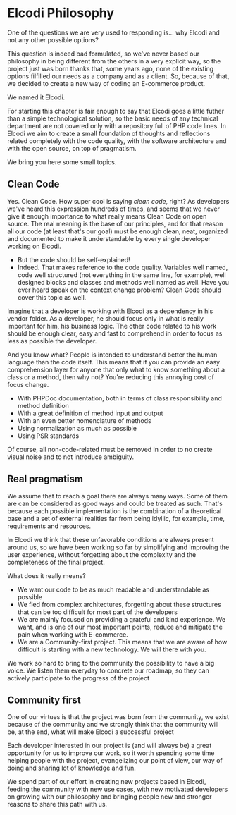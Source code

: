 # Elcodi Philosophy

One of the questions we are very used to responding is... why Elcodi and not any
other possible options?

This question is indeed bad formulated, so we've never based our philosophy in
being different from the others in a very explicit way, so the project just was
born thanks that, some years ago, none of the existing options filfilled our 
needs as a company and as a client. So, because of that, we decided to create a
new way of coding an E-commerce product.

We named it Elcodi.

For starting this chapter is fair enough to say that Elcodi goes a little futher
than a simple technological solution, so the basic needs of any technical
department are not covered only with a repository full of PHP code lines.
In Elcodi we aim to create a small foundation of thoughts and reflections
related completely with the code quality, with the software architecture and
with the open source, on top of pragmatism.

We bring you here some small topics.

## Clean Code

Yes. Clean Code. How super cool is saying *clean code*, right? As developers 
we've heard this expression hundreds of times, and seems that we never give it 
enough importance to what really means Clean Code on open source. The real 
meaning is the base of our principles, and for that reason all our code (at 
least that's our goal) must be enough clean, neat, organized and documented to
make it understandable by every single developer working on Elcodi.

- But the code should be self-explained!
- Indeed. That makes reference to the code quality. Variables well named, code
well structured (not everything in the same line, for example), well designed
blocks and classes and methods well named as well. Have you ever heard speak on
the context change problem? Clean Code should cover this topic as well.

Imagine that a developer is working with Elcodi as a dependency in his vendor
folder. As a developer, he should focus only in what is really important for
him, his business logic. The other code related to his work should be enough
clear, easy and fast to comprehend in order to focus as less as possible the
developer.

And you know what? People is intended to understand better the human language
than the code itself. This means that if you can provide an easy comprehension
layer for anyone that only what to know something about a class or a method,
then why not? You're reducing this annoying cost of focus change.

- With PHPDoc documentation, both in terms of class responsibility and method
definition
- With a great definition of method input and output
- With an even better nomenclature of methods
- Using normalization as much as possible
- Using PSR standards

Of course, all non-code-related must be removed in order to no create visual
noise and to not introduce ambiguity.

## Real pragmatism

We assume that to reach a goal there are always many ways. Some of them are can
be considered as good ways and could be treated as such. That's because each
possible implementation is the combination of a theoretical base and a set of
external realities far from being idyllic, for example, time, requirements and 
resources.

In Elcodi we think that these unfavorable conditions are always present around
us, so we have been working so far by simplifying and improving the user
experience, without forgetting about the complexity and the completeness of the
final project.

What does it really means?

- We want our code to be as much readable and understandable as possible
- We fled from complex architectures, forgetting about these structures that can
be too difficult for most part of the developers
- We are mainly focused on providing a grateful and kind experience. We want,
and is one of our most important points, reduce and mitigate the pain when
working with E-commerce.
- We are a Community-first project. This means that we are aware of how
difficult is starting with a new technology. We will there with you.

We work so hard to bring to the community the possibility to have a big voice.
We listen them everyday to concrete our roadmap, so they can actively
participate to the progress of the project

## Community first

One of our virtues is that the project was born from the community, we exist
because of the community and we strongly think that the community will be, at
the end, what will make Elcodi a successful project

Each developer interested in our project is (and will always be) a great
opportunity for us to improve our work, so it worth spending some time helping
people with the project, evangelizing our point of view, our way of doing and
sharing lot of knowledge and fun.

We spend part of our effort in creating new projects based in Elcodi, feeding
the community with new use cases, with new motivated developers on growing with
our philosophy and bringing people new and stronger reasons to share this path
with us.
